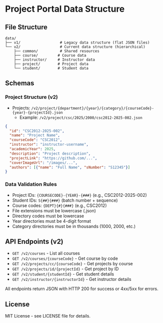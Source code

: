 # Project Portal Data Structure

## File Structure

```
data/
├── v1/                  # Legacy data structure (flat JSON files)
└── v2/                  # Current data structure (hierarchical)
    ├── common/          # Shared resources
    ├── course/         # Course data
    ├── instructor/     # Instructor data
    ├── project/        # Project data
    └── student/        # Student data
```

## Schemas

### Project Structure (v2)
- Projects: `/v2/project/{department}/{year}/{category}/{courseCode}-{year}-{projectId}.json`
  - Example: `/v2/project/csc/2025/2000/csc2012-2025-002.json`
```json
{
  "id": "CSC2012-2025-002",
  "name": "Project Name",
  "courseCode": "CSC2012",
  "instructor": "instructor-username",
  "academicYear": 2025,
  "description": "Project description",
  "projectLink": "https://github.com/...",
  "coverImageUrl": "/images/...",
  "authors": [{"name": "Full Name", "sNumber": "S12345"}]
}
```

### Data Validation Rules
- Project IDs: `{COURSECODE}-{YEAR}-{###}` (e.g., CSC2012-2025-002)
- Student IDs: `S{##}{###}` (batch number + sequence)
- Course codes: `{DEPT}{#}{###}` (e.g., CSC2012)
- File extensions must be lowercase (.json)
- Directory codes must be lowercase
- Year directories must be 4-digit format
- Category directories must be in thousands (1000, 2000, etc.)


## API Endpoints (v2)
- `GET /v2/courses` - List all courses
- `GET /v2/courses/{courseCode}` - Get course by code
- `GET /v2/projects/cc/{courseCode}` - Get projects by course
- `GET /v2/projects/id/{projectId}` - Get project by ID
- `GET /v2/student/{studentId}` - Get student details
- `GET /v2/instructor/{instructorId}` - Get instructor details

All endpoints return JSON with HTTP 200 for success or 4xx/5xx for errors.

## License
MIT License - see LICENSE file for details.
